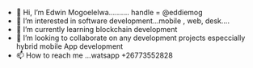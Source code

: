 - 👋 Hi, I’m Edwin Mogoelelwa.......... handle = @eddiemog
- 👀 I’m interested in software development...mobile , web, desk....
- 🌱 I’m currently learning blockchain development
- 💞️ I’m looking to collaborate on any development projects especcially hybrid mobile App development
- 📫 How to reach me ...watsapp +26773552828

<!---
eddiemog/eddiemog is a ✨ special ✨ repository because its `README.md` (this file) appears on your GitHub profile.
You can click the Preview link to take a look at your changes.
--->
